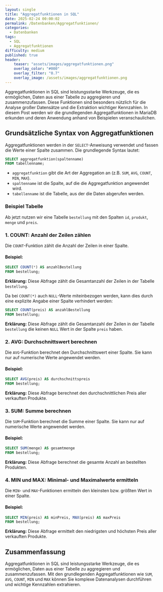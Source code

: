 ```yaml
---
layout: single
title: "Aggregatfunktionen in SQL"
date: 2025-02-24 00:00:02
permalink: /Datenbanken/Aggregatfunktionen/
categories:
  - Datenbanken
tags:
  - SQL
  - Aggregatfunktionen
difficulty: medium
published: true
header:
    teaser: "assets/images/aggregatfunktionen.png"
    overlay_color: "#000"
    overlay_filter: "0.7"
    overlay_image: /assets/images/aggregatfunktionen.png
---
```


Aggregatfunktionen in SQL sind leistungsstarke Werkzeuge, die es ermöglichen, Daten aus einer Tabelle zu aggregieren und zusammenzufassen. Diese Funktionen sind besonders nützlich für die Analyse großer Datensätze und die Extraktion wichtiger Kennzahlen. In diesem Post werden wir die grundlegenden Aggregatfunktionen in MariaDB erkunden und deren Anwendung anhand von Beispielen veranschaulichen.

## Grundsätzliche Syntax von Aggregatfunktionen
Aggregatfunktionen werden in der `SELECT`-Anweisung verwendet und fassen die Werte einer Spalte zusammen. Die grundlegende Syntax lautet:

```sql
SELECT aggregatfunktion(spaltenname)
FROM tabellenname;
```

- `aggregatfunktion` gibt die Art der Aggregation an (z.B. `SUM`, `AVG`, `COUNT`, `MIN`, `MAX`).
- `spaltenname` ist die Spalte, auf die die Aggregatfunktion angewendet wird.
- `tabellenname` ist die Tabelle, aus der die Daten abgerufen werden.

### Beispiel Tabelle
Ab jetzt nutzen wir eine Tabelle `bestellung` mit den Spalten `id`, `produkt`, `menge` und `preis`. 

### 1. COUNT: Anzahl der Zeilen zählen
Die `COUNT`-Funktion zählt die Anzahl der Zeilen in einer Spalte. 

#### Beispiel:
```sql
SELECT COUNT(*) AS anzahlBestellung
FROM bestellung;
```
**Erklärung:** Diese Abfrage zählt die Gesamtanzahl der Zeilen in der Tabelle `bestellung`.

Da bei `COUNT(*)` auch `NULL`-Werte miteinbezogen werden, kann dies durch eine explizite Angabe einer Spalte verhindert werden:

```sql
SELECT COUNT(preis) AS anzahlBestellung
FROM bestellung;
```
**Erklärung:** Diese Abfrage zählt die Gesamtanzahl der Zeilen in der Tabelle `bestellung` die keinen `NULL` Wert in der Spalte `preis` haben.

### 2. AVG: Durchschnittswert berechnen
Die `AVG`-Funktion berechnet den Durchschnittswert einer Spalte. Sie kann nur auf numerische Werte angewendet werden.

#### Beispiel:
```sql
SELECT AVG(preis) AS durchschnittspreis
FROM bestellung;
```
**Erklärung:** Diese Abfrage berechnet den durchschnittlichen Preis aller verkauften Produkte.

### 3. SUM: Summe berechnen
Die `SUM`-Funktion berechnet die Summe einer Spalte. Sie kann nur auf numerische Werte angewendet werden.

#### Beispiel:
```sql
SELECT SUM(menge) AS gesamtmenge
FROM bestellung;
```
**Erklärung:** Diese Abfrage berechnet die gesamte Anzahl an bestellten Produkten.

### 4. MIN und MAX: Minimal- und Maximalwerte ermitteln
Die `MIN`- und `MAX`-Funktionen ermitteln den kleinsten bzw. größten Wert in einer Spalte.

#### Beispiel:
```sql
SELECT MIN(preis) AS minPreis, MAX(preis) AS maxPreis
FROM bestellung;
```
**Erklärung:** Diese Abfrage ermittelt den niedrigsten und höchsten Preis aller verkauften Produkte.

## Zusammenfassung
Aggregatfunktionen in SQL sind leistungsstarke Werkzeuge, die es ermöglichen, Daten aus einer Tabelle zu aggregieren und zusammenzufassen. Mit den grundlegenden Aggregatfunktionen wie `SUM`, `AVG`, `COUNT`, `MIN` und `MAX` können Sie komplexe Datenanalysen durchführen und wichtige Kennzahlen extrahieren.